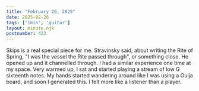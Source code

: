 ```yaml
---
title: "February 26, 2025"
date: 2025-02-26
tags: ['1min', 'guitar']
layout: minute.njk
postnumber: 423
---
```

Skips is a real special piece for me. Stravinsky said, about writing the Rite of Spring, "I was the vessel the Rite passed through", or something close. He opened up and it channelled through. I had a similar experience one time at my space. Very warmed up, I sat and started playing a stream of low G sixteenth notes. My hands started wandering around like I was using a Ouija board, and soon I generated this. I felt more like a listener than a player.  